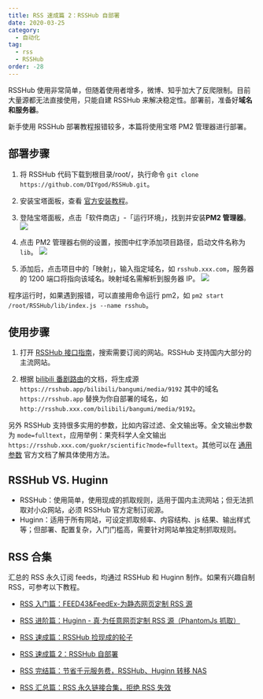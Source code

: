 ```yaml
---
title: RSS 速成篇 2：RSSHub 自部署
date: 2020-03-25
category:
  - 自动化
tag:
  - rss
  - RSSHub
order: -28
---
```


RSSHub 使用非常简单，但随着使用者增多，微博、知乎加大了反爬限制。目前大量源都无法直接使用，只能自建 RSSHub 来解决稳定性。部署前，准备好**域名和服务器**。

新手使用 RSSHub 部署教程报错较多，本篇将使用宝塔 PM2 管理器进行部署。

## 部署步骤

1. 将 RSSHub 代码下载到根目录/root/，执行命令 `git clone https://github.com/DIYgod/RSSHub.git`。
2. 安装宝塔面板，查看 [官方安装教程](https://www.bt.cn/bbs/thread-19376-1-1.html)。
3. 登陆宝塔面板，点击「软件商店」-「运行环境」，找到并安装**PM2 管理器**。
   ![](http://tc.seoipo.com/20200325120705.png)

4. 点击 PM2 管理器右侧的设置，按图中红字添加项目路径，启动文件名称为 `lib`。
   ![](http://tc.seoipo.com/20200325121639.png)

5. 添加后，点击项目中的「映射」，输入指定域名，如 `rsshub.xxx.com`，服务器的 1200 端口将指向该域名。映射域名需解析到服务器 IP。
   ![](http://tc.seoipo.com/20200325121921.png)

程序运行时，如果遇到报错，可以直接用命令运行 pm2，如 `pm2 start /root/RSSHub/lib/index.js --name rsshub`。

## 使用步骤

1. 打开 [RSSHub 接口指南](https://docs.rsshub.app/)，搜索需要订阅的网站。RSSHub 支持国内大部分的主流网站。

2. 根据 [bilibili 番剧路由](https://docs.rsshub.app/social-media.html#bilibili)的文档，将生成源 `https://rsshub.app/bilibili/bangumi/media/9192` 其中的域名 `https://rsshub.app` 替换为你自部署的域名，如 `http://rsshub.xxx.com/bilibili/bangumi/media/9192`。

另外 RSSHub 支持很多实用的参数，比如内容过滤、全文输出等。全文输出参数为 `mode=fulltext`，应用举例：果壳科学人全文输出 `https://rsshub.xxx.com/guokr/scientific?mode=fulltext`。其他可以在 [通用参数](https://docs.rsshub.app/parameter.html) 官方文档了解具体使用方法。

## RSSHub VS. Huginn

- RSSHub：使用简单，使用现成的抓取规则，适用于国内主流网站；但无法抓取对小众网站，必须 RSSHub 官方定制订阅源。
- Huginn：适用于所有网站，可设定抓取频率、内容结构、js 结果、输出样式等；但部署、配置复杂，入门门槛高，需要针对网站单独定制抓取规则。

## RSS 合集

汇总的 RSS 永久订阅 feeds，均通过 RSSHub 和 Huginn 制作。如果有兴趣自制 RSS，可参考以下教程。

- [RSS 入门篇：FEED43&FeedEx-为静态网页定制 RSS 源](https://newzone.top/_posts/2017-04-22-rss_feed43_feedex.html)

- [RSS 进阶篇：Huginn - 真·为任意网页定制 RSS 源（PhantomJs 抓取）](https://newzone.top/_posts/2018-10-07-huginn_scraping_any_website.html)

- [RSS 速成篇：RSSHub 捡现成的轮子](https://newzone.top/_posts/2019-04-01-rsshub_noob.html)

- [RSS 速成篇 2：RSSHub 自部署](https://newzone.top/_posts/2020-03-25-rsshub_on_vps.html)

- [RSS 完结篇：节省千元服务费，RSSHub、Huginn 转移 NAS](https://newzone.top/_posts/2021-10-23-nas_with_rsshub_and_huginn.html)

- [RSS 汇总篇：RSS 永久链接合集，拒绝 RSS 失效](https://newzone.top/_posts/2022-03-17-rss_persistent_link_collection.html)

